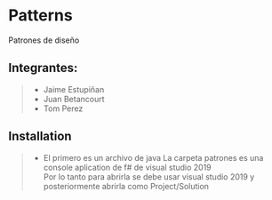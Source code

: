 ﻿# Patterns
Patrones de diseño
## Integrantes:
>* Jaime Estupiñan
>* Juan Betancourt
>* Tom Perez

## Installation
>* El primero es un archivo de java
> La carpeta patrones es una console aplication de f# de visual studio 2019 <br/>
> Por lo tanto para abrirla se debe usar visual studio 2019 y posteriormente abrirla como Project/Solution
